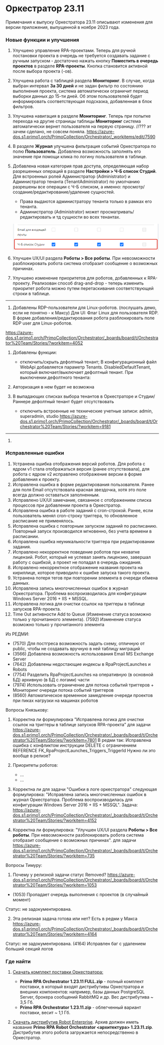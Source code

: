 # Оркестратор 23.11

Примечания к выпуску Оркестратора 23.11 описывают изменения для версии приложения, выпущенной в ноябре 2023 года.

### Новые функции и улучшения

1. Улучшено управление RPA-проектами. Теперь для ручной постановки проекта в очередь не требуется создавать задание с ручным запуском - достаточно нажать кнопку **Поместить в очередь проектов** в разделе **RPA-проекты**. Кнопка становится активной после выбора проекта (-ов). 
1. Улучшена работа с таблицей раздела **Мониторинг**. В случае, когда выбран интервал **За 30 дней** и не задан фильтр по состоянию выполнения проекта, система автоматически ограничит период выборки данных до 15-ти дней. Об этом пользователей будет информировать соответствующая подсказка, добавленная в блок фильтров. 
1. Улучшена навигация в разделе **Мониторинг**. Теперь при попытке перехода на другие страницы таблицы **Мониторинг** система автоматически вернет пользователя на первую страницу. 
//??? эт зачем сделано, не совсем поняла.  https://azure-dos.s1.primo1.orch/PrimoCollection/Orchestrator/_workitems/edit/7590
1. В разделе **Журнал** улучшена фильтрация событий Оркестратора по полю **Пользователь**. Добавлена возможность заполнять его значение при помощи клика по логину пользователя в таблице.
1. Добавлена новая категория прав доступа, определяющая набор разрешенных операций в разделе **Настройки > Ч-Б список Студий**. Для встроенных ролей Администратор (Administrator) и Администратор тенанта (TenantAdministrator) по умолчанию разрешены все операции с Ч-Б списком, а именно: просмотр/создание/редактирование/удаление сущностей.
   * Права выдаются администратору тенанта только в рамках его тенанта.
   * Администратор (Administrator) может просматривать/редактировать и тд сущности во всех тенантах.

   ![](<../../.gitbook/assets1/black-white-permissions.png>)

1. Улучшен UX/UI раздела **Роботы > Все роботы**. При невозможности разблокировать робота система отобразит сообщение о возможных причинах. 
1. Улучшено изменение приоритетов для роботов, добавленных к RPA-проекту. Реализован способ drag-and-drop - теперь изменить приоритет робота можно путем перетаскивания соответствующей строки в таблице.
_______________________________________

1. Добавлены RDP-пользователи для Linux-роботов. (послушать демо, если не понятно - к Максу)
Для UI:
Флаг Linux для пользователя RDP. В форме добавления/редактирования робота разблокировать поле RDP user для Linux-роботов.

https://azure-dos.s1.primo1.orch/PrimoCollection/Orchestrator/_boards/board/t/Orchestrator%20Team/Stories/?workitem=4052

1. Добавлены функции:
   * отключить/скрыть дефолтный тенант; В конфигурационный файл WebApi добавляется параметр Tenants. DisabledDefaultTenant, который включает/выключает дефолтный тенант. При выключении дефолтного тенанта:
1. Авторизация в нем будет не возможна
2. В выпадающих списках выбора тенантов в Оркестраторе и Студии/Раннере дефолтный тенант будет отсутствовать

   * отключить встроенные не технические учетные записи: admin, superadmin, studio
https://azure-dos.s1.primo1.orch/PrimoCollection/Orchestrator/_boards/board/t/Orchestrator%20Team/Stories/?workitem=9181

_______________________________________

1. 



### Исправленные ошибки

1. Устранена ошибка отображения версий роботов. Для робота с ядром v1 стала отображаться версия (ранее отсутствовала), для робота с ядром v2 исправлено отображение версии в форме добавления к проекту.
1. Исправлена ошибка в форме редактирования пользователя. Ранее для поля Email отсутствовала красная звездочка, хотя это поле всегда должно оставаться заполненным.
1. Исправлено UX/UI замечание, связанное с отображением списка процессов при добавлении проекта в Оркестратор. 
1. Исправлена ошибка в работе заданий с cron-строкой. Ранее, если пользователь менял cron-строку триггера, то обновленное расписание не применялось. 
1. Исправлена ошибка с повторным запуском заданий по расписанию. Повторный запуск производился мгновенно, без учета времени в расписании. 
1. Исправлена ошибка неуникальности триггера при редактировании задания. 
1. Исправлено некорректное поведение роботов при нехватке лицензий. Робот, который не успевал занять лицензию, завершал работу с ошибкой, а проект не попадал в очередь ожидания. 
1. Исправлено некорректное отображение названия проекта на кириллице, которое приводило к ошибке запуска такого проекта. 
1. Устранена потеря тегов при повторении элемента в очереди обмена данных.
1. Исправлена запись многочисленных ошибок в журнал Оркестратора. Проблема воспроизводилась для конфигурации Windows Server 2016 + IIS + MSSQL. 
1. Исправлена логика для очистки ссылок на триггеры в таблице запусков RPA-проекта.
1. Time Out активности Add to Queue (Изменение статуса возможно только у прочитанного элемента).
(7592) Изменение статуса возможно только у прочитанного элемента



Из РЕДМИ:

- (7570) Для постгреса возможность задать схему, отличную от public, чтобы не создавать вручную в ней таблицу миграций
- (3566) Добавлена возможность использования Email MS Exchange Server
- (7642) Добавлены недостающие индексы в RpaProjectLaunches и Robots
- (7754) Разделить RpaProjectLaunches на оперативную (в основной БД) архивную (в БД с логами) части
- (7974) Использовать ограничение для потока событий триггеров + Мониторинг очереди потока событий триггеров
- (8560) Автоматическое временное замедление очереди проектов при пиках нагрузки на машинах роботов


Вопросы Князькову:

1. Корректна ли формулировка "Исправлена логика для очистки ссылок на триггеры в таблице запусков RPA-проекта" для задачи https://azure-dos.s1.primo1.orch/PrimoCollection/Orchestrator/_boards/board/t/Orchestrator%20Team/Stories/?workitem=7801
В редми так: Исправлена ошибка с конфликтом инструкции DELETE с ограничением REFERENCE FK_RpaProjectLaunches_Triggers_TriggerId
Нужно ли это вообще в релизе?

1. Приоритеты роботов:
   * ...
   * ...
  

1. Корректна ли для задачи "Ошибки в логе оркестратора" следующая формулировка: "Исправлена запись многочисленных ошибок в журнал Оркестратора. Проблема воспроизводилась для конфигурации Windows Server 2016 + IIS + MSSQL".
Задача: https://azure-dos.s1.primo1.orch/PrimoCollection/Orchestrator/_boards/board/t/Orchestrator%20Team/Stories/?workitem=4152
1. Корректна ли формулировка: "Улучшен UX/UI раздела **Роботы > Все роботы**. При невозможности разблокировать робота система отобразит сообщение о возможных причинах".
для задачи https://azure-dos.s1.primo1.orch/PrimoCollection/Orchestrator/_boards/board/t/Orchestrator%20Team/Stories/?workitem=735


Вопросы Тимуру:

1. Почему у релизной задачи статус Removed?
https://azure-dos.s1.primo1.orch/PrimoCollection/Orchestrator/_boards/board/t/Orchestrator%20Team/Stories/?workitem=1053
- (1053) Пропадает очередь выполнения с проектов (в случайный момент)

Статус: не задокументирована.

2. Эта релизная задача готова или нет? Есть в редми у Макса
https://azure-dos.s1.primo1.orch/PrimoCollection/Orchestrator/_boards/board/t/Orchestrator%20Team/Stories/?workitem=4164

Статус: не задокументирована.
(4164) Исправлен баг с удалением больший секций логов


### Где найти
1. [Скачать комплект поставки Оркестратора:](https://disk.primo-rpa.ru/index.php/s/primo?path=%2FRelease%2FOrchestrator)
    * **Primo RPA Orchestrator 1.23.11 FULL.zip** - полный комплект поставки, в который входят дистрибутивы Оркестратора и внешних компонентов: например, базы данных PostgreSQL Server, брокера сообщений RabbitMQ и др. Вес дистрибутива ~ 3,5 Гб.
    * **Primo RPA Orchestrator 1.23.11.zip** - облегченный вариант поставки, весит ~ 1,1 Гб.

2. [Скачать дистрибутив Robot Enterprise](https://disk.primo-rpa.ru/index.php/s/primo?path=%2FRelease%2FRobot). Архив должен иметь название **Primo RPA Robot Orchestrator <архитектура> 1.23.11.zip**. Дистрибутив этого робота загружается непосредственно в Оркестратор.
